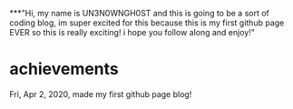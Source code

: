 ***"Hi, my name is UN3N0WNGH0ST and this is going to be a sort of coding blog, im super excited for this because this is my first github page EVER so this is really exciting! i hope you follow along and enjoy!"
 



# achievements 

Fri, Apr 2, 2020, made my first github page blog!

